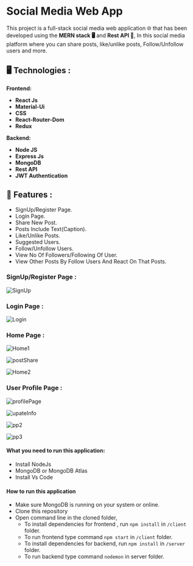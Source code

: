 
# Social Media Web App

This project is a full-stack social media web application 🌐 that has been developed using the **MERN stack 🖥️** and **Rest API 🚀**, In this social media platform where you can share posts, like/unlike posts, Follow/Unfollow users and more.

## 🖥️ Technologies :
  
 **Frontend:**
 
- **React Js**
- **Material-Ui**
- **CSS**
- **React-Router-Dom**
- **Redux**

**Backend:**

- **Node JS**
- **Express Js**
- **MongoDB**
- **Rest API**
- **JWT Authentication**


## 🚀 Features :

- SignUp/Register Page.
- Login Page.
- Share New Post.
- Posts Include Text(Caption).
- Like/Unlike Posts.
- Suggested Users.
- Follow/Unfollow Users.
- View No Of Followers/Following Of User.
- View Other Posts By Follow Users And React On That Posts.


### **SignUp/Register Page**  :

![SignUp](https://github.com/Faizan2911/Social-Media-Web-App-Mern-Stack-/assets/117813967/5b901509-12cc-4e6e-a4e7-ebc21b90a7f2)

### **Login Page**  :

![Login](https://github.com/Faizan2911/Social-Media-Web-App-Mern-Stack-/assets/117813967/4666edc8-5ae0-48b8-8570-9b16106d83ab)


### **Home Page :** 
 
![Home1](https://github.com/Faizan2911/Social-Media-Web-App-Mern-Stack-/assets/117813967/7ff2b394-b96d-4cba-8464-044ecda3076a)

![postShare](https://github.com/Faizan2911/Social-Media-Web-App-Mern-Stack-/assets/117813967/44eb4a60-a0fa-4d38-8991-a5dc405f2ee3)

![Home2](https://github.com/Faizan2911/Social-Media-Web-App-Mern-Stack-/assets/117813967/04ab0731-3e2d-40f5-8177-be234366a563)

### **User Profile Page**  :

![profilePage](https://github.com/Faizan2911/Social-Media-Web-App-Mern-Stack-/assets/117813967/e4ced6cd-e05d-4a19-8cc2-c952e2c80f3b)

![upateInfo](https://github.com/Faizan2911/Social-Media-Web-App-Mern-Stack-/assets/117813967/921938ac-e382-4ef5-b6dd-191b85bed1ca)

![pp2](https://github.com/Faizan2911/Social-Media-Web-App-Mern-Stack-/assets/117813967/6b2ad995-87f9-4698-ac58-7fc0baac81e1)

![pp3](https://github.com/Faizan2911/Social-Media-Web-App-Mern-Stack-/assets/117813967/315caa30-0009-4c36-bd60-05ac97cb64d1)





#### **What you need to run this application:**

 - Install NodeJs
 - MongoDB or MongoDB Atlas
 - Install Vs Code
 

#### **How to run this application**

- Make sure MongoDB is running on your system or online.
- Clone this repository
- Open command line in the cloned folder,
    - To install dependencies for frontend , run  `npm install` in `/client` folder.
    - To run frontend type command `npm start` in `/client` folder.
    - To install dependencies for backend, run  `npm install` in `/server` folder.
    - To run backend type command `nodemon` in server folder.
    
